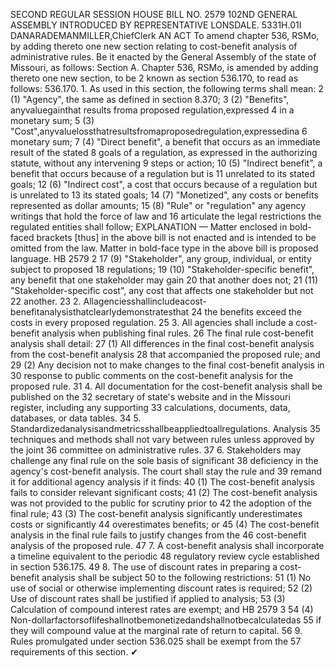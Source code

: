 SECOND REGULAR SESSION
HOUSE BILL NO. 2579
102ND GENERAL ASSEMBLY
INTRODUCED BY REPRESENTATIVE LONSDALE.
5331H.01I DANARADEMANMILLER,ChiefClerk
AN ACT
To amend chapter 536, RSMo, by adding thereto one new section relating to cost-benefit
analysis of administrative rules.
Be it enacted by the General Assembly of the state of Missouri, as follows:
Section A. Chapter 536, RSMo, is amended by adding thereto one new section, to be
2 known as section 536.170, to read as follows:
536.170. 1. As used in this section, the following terms shall mean:
2 (1) "Agency", the same as defined in section 8.370;
3 (2) "Benefits", anyvaluegainthat results froma proposed regulation,expressed
4 in a monetary sum;
5 (3) "Cost",anyvaluelossthatresultsfromaproposedregulation,expressedina
6 monetary sum;
7 (4) "Direct benefit", a benefit that occurs as an immediate result of the stated
8 goals of a regulation, as expressed in the authorizing statute, without any intervening
9 steps or action;
10 (5) "Indirect benefit", a benefit that occurs because of a regulation but is
11 unrelated to its stated goals;
12 (6) "Indirect cost", a cost that occurs because of a regulation but is unrelated to
13 its stated goals;
14 (7) "Monetized", any costs or benefits represented as dollar amounts;
15 (8) "Rule" or "regulation" any agency writings that hold the force of law and
16 articulate the legal restrictions the regulated entities shall follow;
EXPLANATION — Matter enclosed in bold-faced brackets [thus] in the above bill is not enacted and is
intended to be omitted from the law. Matter in bold-face type in the above bill is proposed language.
HB 2579 2
17 (9) "Stakeholder", any group, individual, or entity subject to proposed
18 regulations;
19 (10) "Stakeholder-specific benefit", any benefit that one stakeholder may gain
20 that another does not;
21 (11) "Stakeholder-specific cost", any cost that affects one stakeholder but not
22 another.
23 2. Allagenciesshallincludeacost-benefitanalysisthatclearlydemonstratesthat
24 the benefits exceed the costs in every proposed regulation.
25 3. All agencies shall include a cost-benefit analysis when publishing final rules.
26 The final rule cost-benefit analysis shall detail:
27 (1) All differences in the final cost-benefit analysis from the cost-benefit analysis
28 that accompanied the proposed rule; and
29 (2) Any decision not to make changes to the final cost-benefit analysis in
30 response to public comments on the cost-benefit analysis for the proposed rule.
31 4. All documentation for the cost-benefit analysis shall be published on the
32 secretary of state's website and in the Missouri register, including any supporting
33 calculations, documents, data, databases, or data tables.
34 5. Standardizedanalysisandmetricsshallbeappliedtoallregulations. Analysis
35 techniques and methods shall not vary between rules unless approved by the joint
36 committee on administrative rules.
37 6. Stakeholders may challenge any final rule on the sole basis of significant
38 deficiency in the agency's cost-benefit analysis. The court shall stay the rule and
39 remand it for additional agency analysis if it finds:
40 (1) The cost-benefit analysis fails to consider relevant significant costs;
41 (2) The cost-benefit analysis was not provided to the public for scrutiny prior to
42 the adoption of the final rule;
43 (3) The cost-benefit analysis significantly underestimates costs or significantly
44 overestimates benefits; or
45 (4) The cost-benefit analysis in the final rule fails to justify changes from the
46 cost-benefit analysis of the proposed rule.
47 7. A cost-benefit analysis shall incorporate a timeline equivalent to the periodic
48 regulatory review cycle established in section 536.175.
49 8. The use of discount rates in preparing a cost-benefit analysis shall be subject
50 to the following restrictions:
51 (1) No use of social or otherwise implementing discount rates is required;
52 (2) Use of discount rates shall be justified if applied to analysis;
53 (3) Calculation of compound interest rates are exempt; and
HB 2579 3
54 (4) Non-dollarfactorsoflifeshallnotbemonetizedandshallnotbecalculatedas
55 if they will compound value at the marginal rate of return to capital.
56 9. Rules promulgated under section 536.025 shall be exempt from the
57 requirements of this section.
✔